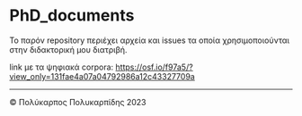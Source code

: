 # PhD_documents
Το παρόν repository περιέχει αρχεία και issues τα οποία χρησιμοποιούνται στην διδακτορική μου διατριβή.

link με τα ψηφιακά corpora: https://osf.io/f97a5/?view_only=131fae4a07a04792986a12c43327709a



------------------------------
© Πολύκαρπος Πολυκαρπίδης 2023
